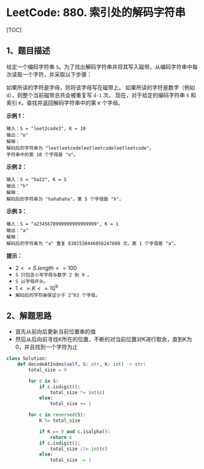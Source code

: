 # LeetCode: 880. 索引处的解码字符串

[TOC]

## 1、题目描述

给定一个编码字符串 `S`。为了找出解码字符串并将其写入磁带，从编码字符串中每次读取一个字符，并采取以下步骤：

如果所读的字符是字母，则将该字母写在磁带上。
如果所读的字符是数字（例如 `d`），则整个当前磁带总共会被重复写 `d-1` 次。
现在，对于给定的编码字符串 `S` 和索引 `K`，查找并返回解码字符串中的第 `K` 个字母。

 

**示例 1：**

```
输入：S = "leet2code3", K = 10
输出："o"
解释：
解码后的字符串为 "leetleetcodeleetleetcodeleetleetcode"。
字符串中的第 10 个字母是 "o"。
```


**示例 2：**

```
输入：S = "ha22", K = 5
输出："h"
解释：
解码后的字符串为 "hahahaha"。第 5 个字母是 "h"。
```


**示例 3：**

```
输入：S = "a2345678999999999999999", K = 1
输出："a"
解释：
解码后的字符串为 "a" 重复 8301530446056247680 次。第 1 个字母是 "a"。
```

**提示：**

-   $2 <= S.length <= 100$
-   `S 只包含小写字母与数字 2 到 9 。`
-   `S 以字母开头。`
-   $1 <= K <= 10^9$
-   `解码后的字符串保证少于 2^63 个字母。`



## 2、解题思路

-   首先从前向后更新当前位置串的值
-   然后从后向前寻找K所在的位置，不断的对当前位置对K进行取余，直到K为0，并且找到一个字符为止



```python
class Solution:
    def decodeAtIndex(self, S: str, K: int) -> str:
        total_size = 0

        for c in S:
            if c.isdigit():
                total_size *= int(c)
            else:
                total_size += 1

        for c in reversed(S):
            K %= total_size

            if K == 0 and c.isalpha():
                return c
            if c.isdigit():
                total_size //= int(c)
            else:
                total_size -= 1
```

